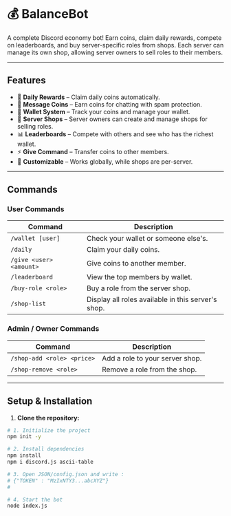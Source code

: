 # 💰 BalanceBot

A complete Discord economy bot! Earn coins, claim daily rewards, compete on leaderboards, and buy server-specific roles from shops. Each server can manage its own shop, allowing server owners to sell roles to their members.

---

## Features

- 🎉 **Daily Rewards** – Claim daily coins automatically.
- 💬 **Message Coins** – Earn coins for chatting with spam protection.
- 🏦 **Wallet System** – Track your coins and manage your wallet.
- 🛒 **Server Shops** – Server owners can create and manage shops for selling roles.
- 📊 **Leaderboards** – Compete with others and see who has the richest wallet.
- ⚡ **Give Command** – Transfer coins to other members.
- 🌟 **Customizable** – Works globally, while shops are per-server.

---

## Commands

### User Commands
| Command | Description |
|---------|-------------|
| `/wallet [user]` | Check your wallet or someone else's. |
| `/daily` | Claim your daily coins. |
| `/give <user> <amount>` | Give coins to another member. |
| `/leaderboard` | View the top members by wallet. |
| `/buy-role <role>` | Buy a role from the server shop. |
| `/shop-list` | Display all roles available in this server's shop. |

### Admin / Owner Commands
| Command | Description |
|---------|-------------|
| `/shop-add <role> <price>` | Add a role to your server shop. |
| `/shop-remove <role>` | Remove a role from the shop. |

---

## Setup & Installation

1. **Clone the repository:**
```bash
# 1. Initialize the project
npm init -y

# 2. Install dependencies
npm install
npm i discord.js ascii-table

# 3. Open JSON/config.json and write : 
# {"TOKEN" : "MzIxNTY3...abcXYZ"}
# 

# 4. Start the bot
node index.js
```
